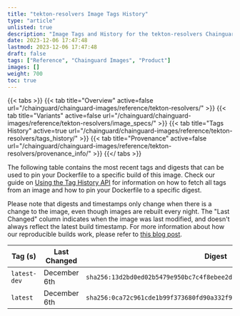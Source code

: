 ```yaml
---
title: "tekton-resolvers Image Tags History"
type: "article"
unlisted: true
description: "Image Tags and History for the tekton-resolvers Chainguard Image"
date: 2023-12-06 17:47:48
lastmod: 2023-12-06 17:47:48
draft: false
tags: ["Reference", "Chainguard Images", "Product"]
images: []
weight: 700
toc: true
---
```


{{< tabs >}}
{{< tab title="Overview" active=false url="/chainguard/chainguard-images/reference/tekton-resolvers/" >}}
{{< tab title="Variants" active=false url="/chainguard/chainguard-images/reference/tekton-resolvers/image_specs/" >}}
{{< tab title="Tags History" active=true url="/chainguard/chainguard-images/reference/tekton-resolvers/tags_history/" >}}
{{< tab title="Provenance" active=false url="/chainguard/chainguard-images/reference/tekton-resolvers/provenance_info/" >}}
{{</ tabs >}}

The following table contains the most recent tags and digests that can be used to pin your Dockerfile to a specific build of this image. Check our guide on [Using the Tag History API](/chainguard/chainguard-images/using-the-tag-history-api/) for information on how to fetch all tags from an image and how to pin your Dockerfile to a specific digest.

Please note that digests and timestamps only change when there is a change to the image, even though images are rebuilt every night. The "Last Changed" column indicates when the image was last modified, and doesn't always reflect the latest build timestamp. For more information about how our reproducible builds work, please refer to [this blog post](https://www.chainguard.dev/unchained/reproducing-chainguards-reproducible-image-builds).

| Tag (s)       | Last Changed | Digest                                                                    |
|---------------|--------------|---------------------------------------------------------------------------|
|  `latest-dev` | December 6th | `sha256:13d2bd0ed02b5479e950bc7c4f8ebee2d01b9484ed4a3c87ccb31053aa01602e` |
|  `latest`     | December 6th | `sha256:0ca72c961cde1b99f373680fd90a332f9863b46c53c9e12994c5c571e7a1216c` |

